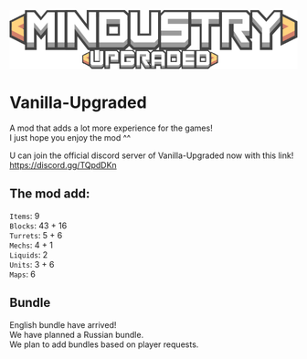 ![Logo](sprites-override/ui/logo.png)
# Vanilla-Upgraded
A mod that adds a lot more experience for the games!
<br>I just hope you enjoy the mod ^^

U can join the official discord server of Vanilla-Upgraded now with this link!
<br>https://discord.gg/TQpdDKn

## The mod add: 
`Items`: 9
<br>`Blocks`: 43 + 16
<br>`Turrets`: 5 + 6
<br>`Mechs`: 4 + 1
<br>`Liquids`: 2
<br>`Units`: 3 + 6
<br>`Maps`: 6

## Bundle 
English bundle have arrived! 
<br>We have planned a Russian bundle.
<br>We plan to add bundles based on player requests. 
